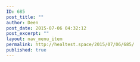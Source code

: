 ```yaml
---
ID: 685
post_title: ""
author: Deen
post_date: 2015-07-06 04:32:12
post_excerpt: ""
layout: nav_menu_item
permalink: http://healtest.space/2015/07/06/685/
published: true
---
```

 